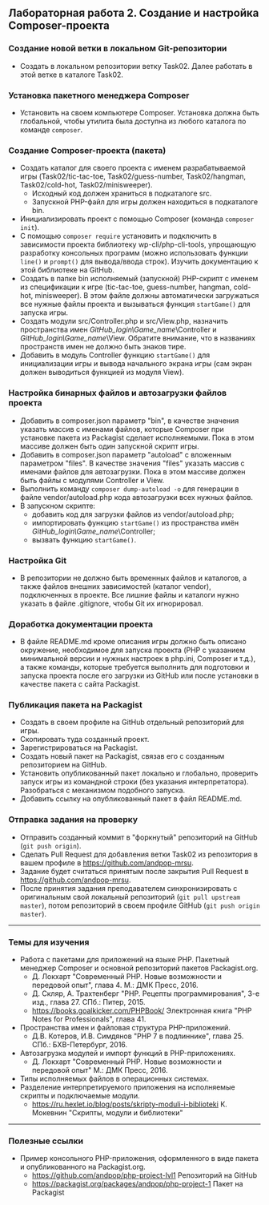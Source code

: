 ##                             Лабораторная работа 2. Создание и настройка Composer-проекта

### Создание новой ветки в локальном Git-репозитории
* Создать в локальном репозитории ветку Task02. Далее работать в этой ветке в каталоге Task02.

### Установка пакетного менеджера Composer
* Установить на своем компьютере Composer. Установка должна быть глобальной, чтобы утилита была доступнa из любого каталога по команде `composer`.

### Создание Composer-проекта (пакета)
* Создать каталог для своего проекта с именем разрабатываемой игры (Task02/tic-tac-toe, Task02/guess-number, Task02/hangman, Task02/cold-hot, Task02/minisweeper).
    * Исходный код должен храниться в подкаталоге src.
    * Запускной PHP-файл для игры должен находиться в подкаталоге bin.
* Инициализировать проект с помощью Composer (команда `composer init`).
* С помощью `composer require` установить и подключить в зависимости проекта библиотеку wp-cli/php-cli-tools, упрощающую разработку консольных программ (можно использовать функции `line()` и `prompt()` для вывода/ввода строк). Изучить документацию к этой библиотеке на GitHub.
* Создать в папке bin исполняемый (запускной) PHP-скрипт с именем из спецификации к игре (tic-tac-toe, guess-number, hangman, cold-hot, minisweeper). В этом файле должны автоматически загружаться все нужные файлы проекта и вызываться функция `startGame()` для запуска игры.
* Создать модули src/Controller.php и src/View.php, назначить пространства имен *GitHub_login\Game_name*\Controller и *GitHub_login\Game_name*\View. Обратите внимание, что в названиях пространств имен не должно быть знаков тире.
* Добавить в модуль Controller функцию `startGame()` для инициализации игры и вывода начального экрана игры (сам экран должен выводиться функцией из модуля View).

### Настройка  бинарных файлов и автозагрузки файлов проекта
* Добавить в composer.json параметр "bin", в качестве значения указать массив с именами файлов, которые Composer при установке пакета из Packagist сделает исполняемыми. Пока в этом массиве должен быть один запускной скрипт игры.
* Добавить в composer.json параметр "autoload" с вложенным параметром "files". В качестве значения "files" указать массив с именами файлов для автозагрузки. Пока в этом массиве должен быть файлы с модулями Controller и View.
* Выполнить команду `composer dump-autoload -o` для генерации в файле vendor/autoload.php кода автозагрузки всех нужных файлов.
* В запускном скрипте:
    * добавить код для загрузки файлов из vendor/autoload.php;
    * импортировать функцию `startGame()` из пространства имён *GitHub_login\Game_name*\Controller;
    * вызвать функцию `startGame()`.


### Настройка Git
* В репозитории не должно быть временных файлов и каталогов, а также файлов внешних зависимостей (каталог vendor), подключенных в проекте. Все лишние файлы и каталоги нужно указать в файле .gitignore, чтобы Git их игнорировал.

### Доработка документации проекта
* В файле README.md кроме описания игры должно быть описано окружение, необходимое для запуска проекта (PHP с указанием минимальной версии и нужных настроек в php.ini, Composer и т.д.), а также команды, которые требуется выполнить для подготовки и запуска проекта после его загрузки из GitHub или после установки в качестве пакета с сайта Packagist.

### Публикация пакета на Packagist
* Создать в своем профиле на GitHub отдельный репозиторий для игры.
* Скопировать туда созданный проект.
* Зарегистрироваться на Packagist.
* Создать новый пакет на Packagist, связав его с созданным репозиторием на GitHub.
* Установить опубликованный пакет локально и глобально, проверить запуск игры из командной строки (без указания интерпретатора). Разобраться с механизмом подобного запуска.
* Добавить ссылку на опубликованный пакет в файл README.md.

### Отправка задания на проверку
* Отправить созданный коммит в "форкнутый" репозиторий на GitHub (`git push origin`).
* Сделать Pull Request для добавления ветки Task02 из репозитория в вашем профиле в https://github.com/andpop-mrsu.
* Задание будет считаться принятым после закрытия Pull Request в https://github.com/andpop-mrsu.
* После принятия задания преподавателем синхронизировать с оригинальным свой локальный репозиторий (`git pull upstream master`), потом репозиторий в своем профиле GitHub (`git push origin master`).


* * *
### Темы для изучения
* Работа с пакетами для приложений на языке PHP. Пакетный менеджер Composer и основной репозиторий пакетов Packagist.org.
    * Д. Локхарт "Современный PHP. Новые возможности и передовой опыт", глава 4. М.: ДМК Пресс, 2016.
    * Д. Скляр, А. Трахтенберг "PHP. Рецепты программирования", 3-е изд., глава 27. СПб.: Питер, 2015.
    * <https://books.goalkicker.com/PHPBook/> Электронная книга "PHP Notes for Professionals", глава 41.
* Пространства имен и файловая структура PHP-приложений.
    * Д.В. Котеров, И.В. Симдянов "PHP 7 в подлиннике", глава 25. СПб.: БХВ-Петербург, 2016.
* Автозагрузка модулей и импорт функций в PHP-приложениях.
    * Д. Локхарт "Современный PHP. Новые возможности и передовой опыт" М.: ДМК Пресс, 2016.
* Типы исполняемых файлов в операционных системах.
* Разделение интерпретируемого приложения на исполняемые скрипты и подключаемые модули.
    * <https://ru.hexlet.io/blog/posts/skripty-moduli-i-biblioteki> К. Мокевнин "Скрипты, модули и библиотеки"

* * *
### Полезные ссылки
* Пример консольного PHP-приложения, оформленного в виде пакета и опубликованного на Packagist.org.
    * <https://github.com/andpop/php-project-lvl1> Репозиторий на GitHub
    * <https://packagist.org/packages/andpop/php-project-1> Пакет на Packagist
